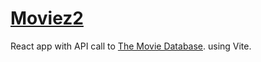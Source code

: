 # [Moviez2](https://github.com/thulin82/Moviez2)

React app with API call to [The Movie Database](https://www.themoviedb.org/). using Vite.

